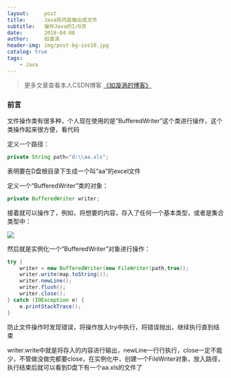 ```yaml
---
layout:     post
title:      Java将内容输出成文件
subtitle:   操作Java的I/O流
date:       2018-04-08
author:     如漩涡
header-img: img/post-bg-ios10.jpg
catalog: true
tags:
    - Java
---
```


> 更多文章查看本人CSDN博客 [《如漩涡的博客》](https://blog.csdn.net/m0_37701381)

### 前言

文件操作类有很多种，个人现在使用的是“BufferedWriter”这个类进行操作，这个类操作起来很方便，看代码

定义一个路径：

```java
private String path="d:\\aa.xls";
```
表明要在D盘根目录下生成一个叫“aa”的excel文件

定义一个“BufferedWriter”类的对象：
```java
private BufferedWriter writer;
```
接着就可以操作了，例如，将想要的内容，存入了任何一个基本类型，或者是集合类型中：

![](https://img-blog.csdn.net/20180209184716237?watermark/2/text/aHR0cDovL2Jsb2cuY3Nkbi5uZXQvbTBfMzc3MDEzODE=/font/5a6L5L2T/fontsize/400/fill/I0JBQkFCMA==/dissolve/70)

然后就是实例化一个“BufferedWriter”对象进行操作：

```java
try {
    writer = new BufferedWriter(new FileWriter(path,true));
    writer.write(map.toString());
    writer.newLine();
    writer.flush();
    writer.close();
} catch (IOException e) {
    e.printStackTrace();
}
```
防止文件操作时发现错误，将操作放入try中执行，将错误抛出，继续执行直到结束

writer.write中就是将存入的内容进行输出，newLine一行行执行，close一定不能少，不管做没做完都要close，在实例化中，创建一个FileWriter对象，放入路径，执行结束后就可以看到D盘下有一个aa.xls的文件了